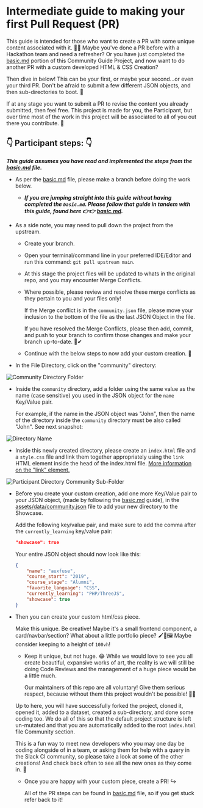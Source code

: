 # Intermediate guide to making your first Pull Request (PR)

This guide is intended for those who want to create a PR with some unique content associated with it. 💄💄 Maybe you've done a PR before with a Hackathon team and need a refresher? Or you have just completed the [basic.md](basic.md) portion of this Community Guide Project, and now want to do another PR with a custom developed HTML & CSS Creation?

Then dive in below! This can be your first, or maybe your second...or even your third PR. Don't be afraid to submit a few different JSON objects, and then sub-directories to boot. 🤜

If at any stage you want to submit a PR to revise the content you already submitted, then feel free. This project is made for you, the Participant, but over time most of the work in this project will be associated to all of you out there you contribute. 🤗

## 👇 Participant steps: 👇

**_This guide assumes you have read and implemented the steps from the [basic.md](basic.md) file._**

- As per the [basic.md](basic.md) file, please make a branch before doing the work below.

    - ***If you are jumping straight into this guide without having completed the `basic.md`. Please follow that guide in tandem with this guide, found here 👉👉 [basic.md](basic.md).***

- As a side note, you may need to pull down the project from the upstream.
    - Create your branch.
    - Open your terminal/command line in your preferred IDE/Editor and run this command: `git pull upstream main`.
    - At this stage the project files will be updated to whats in the original repo, and you may encounter Merge Conflicts.
    - Where possible, please review and resolve these merge conflicts as they pertain to you and your files only!
        
        If the Merge conflict is in the `community.json` file, please move your inclusion to the bottom of the file as the last JSON Object in the file.

        If you have resolved the Merge Conflicts, please then add, commit, and push to your branch to confirm those changes and make your branch up-to-date. 🌳✔

    - Continue with the below steps to now add your custom creation. 🤗

* In the File Directory, click on the "community" directory:

![Community Directory Folder](docs/images/communityDir.png)

* Inside the `community` directory, add a folder using the same value as the name (case sensitive) you used in the JSON object for the `name` Key/Value pair.

    For example, if the name in the JSON object was "John", then the name of the directory inside the `community` directory must be also called "John". See next snapshot:

![Directory Name](docs/images/DirnameKVname.png)

* Inside this newly created directory, please create an `index.html` file and a `style.css` file and link them together appropriately using the `link` HTML element inside the head of the index.html file. [More information on the "link" element.](https://developer.mozilla.org/en-US/docs/Web/HTML/Element/link)

![Participant Directory Community Sub-Folder](docs/images/dirFiles.png)

* Before you create your custom creation, add one more Key/Value pair to your JSON object, (made by following the [basic.md](https://github.com/auxfuse/hackathon-git-labs/blob/main/basic.md) guide), in the [assets/data/community.json](https://github.com/auxfuse/hackathon-git-labs/blob/main/assets/data/community.json) file to add your new directory to the Showcase.

    Add the following key/value pair, and make sure to add the comma after the `currently_learning` key/value pair:
    ```json
    "showcase": true
    ```

    Your entire JSON object should now look like this:
    ```json
    {
        "name": "auxfuse",
        "course_start": "2019",
        "course_stage": "Alumni",
        "favorite_language": "CSS",
        "currently_learning": "PHP/ThreeJS",
        "showcase": true
    }
    ```

* Then you can create your custom html/css piece.

    Make this unique. Be creative! Maybe it's a small frontend component, a card/navbar/section? What about a little portfolio piece? 🖌🎨🖼 Maybe consider keeping to a height of `100vh`!

    - Keep it unique, but not huge. 😂 While we would love to see you all create beautiful, expansive works of art, the reality is we will still be doing Code Reviews and the management of a huge piece would be a little much.

        Our maintainers of this repo are all voluntary! Give them serious respect, because without them this project wouldn't be possible! 🤜🤜

    Up to here, you will have successfully forked the project, cloned it, opened it, added to a dataset, created a sub-directory, and done some coding too. We do all of this so that the default project structure is left un-mutated and that you are automatically added to the root `index.html` file Community section.
    
    This is a fun way to meet new developers who you may one day be coding alongside of in a team, or asking them for help with a query in the Slack CI community, so please take a look at some of the other creations! And check back often to see all the new ones as they come in. 🤩

    - Once you are happy with your custom piece, create a PR! ↪

        All of the PR steps can be found in [basic.md](basic.md) file, so if you get stuck refer back to it!